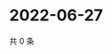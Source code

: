 # 2022-06-27

共 0 条

<!-- BEGIN WEIBO -->
<!-- 最后更新时间 Mon Jun 27 2022 15:14:46 GMT+0800 (China Standard Time) -->

<!-- END WEIBO -->
